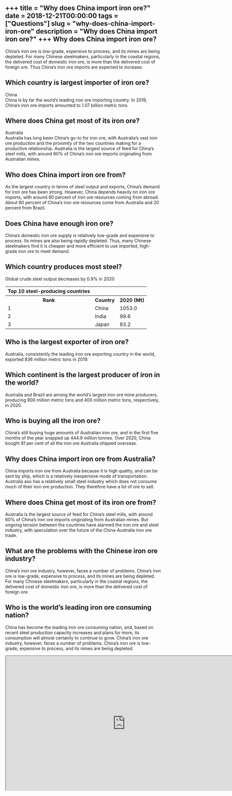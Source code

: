+++
title = "Why does China import iron ore?"
date = 2018-12-21T00:00:00
tags = ["Questions"]
slug = "why-does-china-import-iron-ore"
description = "Why does China import iron ore?"
+++
Why does China import iron ore?
-------------------------------

China’s iron ore is low-grade, expensive to process, and its mines are being depleted. For many Chinese steelmakers, particularly in the coastal regions, the delivered cost of domestic iron ore, is more than the delivered cost of foreign ore. Thus China’s iron ore imports are expected to increase.

Which country is largest importer of iron ore?
----------------------------------------------

China  
China is by far the world’s leading iron ore importing country. In 2019, China’s iron ore imports amounted to 1.07 billion metric tons.

Where does China get most of its iron ore?
------------------------------------------

Australia  
Australia has long been China’s go-to for iron ore, with Australia’s vast iron ore production and the proximity of the two countries making for a productive relationship. Australia is the largest source of feed for China’s steel mills, with around 60% of China’s iron ore imports originating from Australian mines.

Who does China import iron ore from?
------------------------------------

As the largest country in terms of steel output and exports, China’s demand for iron ore has been strong. However, China depends heavily on iron ore imports, with around 80 percent of iron ore resources coming from abroad. About 60 percent of China’s iron ore resources come from Australia and 20 percent from Brazil.

Does China have enough iron ore?
--------------------------------

China’s domestic iron ore supply is relatively low-grade and expensive to process. Its mines are also being rapidly depleted. Thus, many Chinese steelmakers find it is cheaper and more efficient to use imported, high-grade iron ore to meet demand.

Which country produces most steel?
----------------------------------

Global crude steel output decreases by 0.9% in 2020

<table><tr><th>Top 10 steel-producing countries</th></tr><tr><th>Rank</th><th>Country</th><th>2020 (Mt)</th></tr><tr><td>1</td><td>China</td><td>1053.0</td></tr><tr><td>2</td><td>India</td><td>99.6</td></tr><tr><td>3</td><td>Japan</td><td>83.2</td></tr></table>

Who is the largest exporter of iron ore?
----------------------------------------

Australia, consistently the leading iron ore exporting country in the world, exported 836 million metric tons in 2019.

Which continent is the largest producer of iron in the world?
-------------------------------------------------------------

Australia and Brazil are among the world’s largest iron ore mine producers, producing 900 million metric tons and 400 million metric tons, respectively, in 2020.

Who is buying all the iron ore?
-------------------------------

China’s still buying huge amounts of Australian iron ore, and in the first five months of the year snapped up 444.9 million tonnes. Over 2020, China bought 81 per cent of all the iron ore Australia shipped overseas.

Why does China import iron ore from Australia?
----------------------------------------------

China imports iron ore from Australia because it is high quality, and can be sent by ship, which is a relatively inexpensive mode of transportation. Australia aso has a relatively small steel industry which does not consume much of their iron ore production. They therefore have a lot of ore to sell.

Where does China get most of its iron ore from?
-----------------------------------------------

Australia is the largest source of feed for China’s steel mills, with around 60% of China’s iron ore imports originating from Australian mines. But ongoing tension between the countries have alarmed the iron ore and steel industry, with speculation over the future of the China-Australia iron ore trade.

What are the problems with the Chinese iron ore industry?
---------------------------------------------------------

China’s iron ore industry, however, faces a number of problems. China’s iron ore is low-grade, expensive to process, and its mines are being depleted. For many Chinese steelmakers, particularly in the coastal regions, the delivered cost of domestic iron ore, is more than the delivered cost of foreign ore.

Who is the world’s leading iron ore consuming nation?
-----------------------------------------------------

China has become the leading iron ore consuming nation, and, based on recent steel production capacity increases and plans for more, its consumption will almost certainly to continue to grow. China’s iron ore industry, however, faces a number of problems. China’s iron ore is low-grade, expensive to process, and its mines are being depleted.

<iframe allow="accelerometer; autoplay; clipboard-write; encrypted-media; gyroscope; picture-in-picture" allowfullscreen="" class="__youtube_prefs__  epyt-is-override  no-lazyload" data-no-lazy="1" data-origheight="433" data-origwidth="770" data-skipgform_ajax_framebjll="" height="433" id="_ytid_63468" loading="lazy" src="https://www.youtube.com/embed/emm5aHAifMg?enablejsapi=1&autoplay=0&cc_load_policy=0&cc_lang_pref=&iv_load_policy=1&loop=0&modestbranding=0&rel=1&fs=1&playsinline=0&autohide=2&theme=dark&color=red&controls=1&" title="YouTube player" width="770"></iframe>